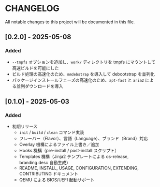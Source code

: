# CHANGELOG

All notable changes to this project will be documented in this file.

## [0.2.0] - 2025-05-08
### Added
- `--tmpfs` オプションを追加し、`work/` ディレクトリを tmpfs にマウントして高速ビルドを可能にした
- ビルド処理の高速化のため、`mmdebstrap` を導入して debootstrap を並列化
- パッケージインストールフェーズの高速化のため、`apt-fast` と `aria2` による並列ダウンロードを導入


## [0.1.0] - 2025-05-03
### Added
- 初期リリース
  - `init` / `build` / `clean` コマンド実装
  - フレーバー（Flavor）、言語（Language）、ブランド（Brand）対応
  - Overlay 機構によるファイル上書き／追加
  - Hooks 機構（pre-install / post-install スクリプト）
  - Templates 機構（Jinja2 テンプレートによる os-release, branding.desc 自動生成）
  - README, INSTALL, USAGE, CONFIGURATION, EXTENDING, CONTRIBUTING ドキュメント
  - QEMU による BIOS/UEFI 起動サポート
